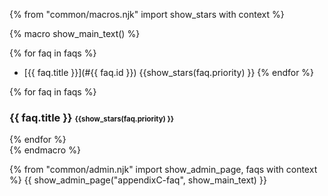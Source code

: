 {% from "common/macros.njk" import  show_stars with context %}

{% macro show_main_text() %}
<div id="main">

{% for faq in faqs %}
* [{{ faq.title }}](#{{ faq.id }}) {{show_stars(faq.priority) }}
{% endfor %}

{% for faq in faqs %} 
<div id="{{ faq.id }}">

### {{ faq.title }} <small><small>{{show_stars(faq.priority) }}</small></small>

<div class="indented">
<include src="faq.md#{{ faq.id }}" />
</div>

</div>
{% endfor %}

</div>
{% endmacro %}

{% from "common/admin.njk" import show_admin_page, faqs with context %}
{{ show_admin_page("appendixC-faq", show_main_text) }}
